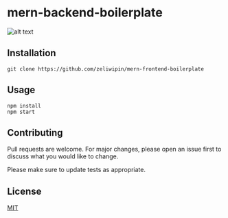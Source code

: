 # mern-backend-boilerplate

![alt text](https://i.ibb.co/vqzKNr6/LOGIN.jpg)


## Installation


```
git clone https://github.com/zeliwipin/mern-frontend-boilerplate
```

## Usage

```
npm install
npm start
```

## Contributing
Pull requests are welcome. For major changes, please open an issue first to discuss what you would like to change.

Please make sure to update tests as appropriate.

## License
[MIT](https://choosealicense.com/licenses/mit/)
